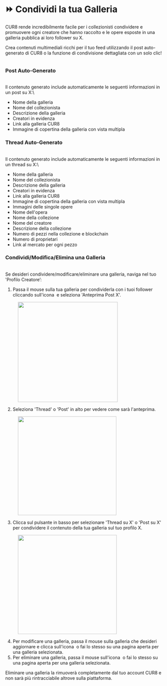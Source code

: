 # ⏩ Condividi la tua Galleria

CUR8 rende incredibilmente facile per i collezionisti condividere e promuovere ogni creatore che hanno raccolto e le opere esposte in una galleria pubblica ai loro follower su X.&#x20;

Crea contenuti multimediali ricchi per il tuo feed utilizzando il post auto-generato di CUR8 o la funzione di condivisione dettagliata con un solo clic!\
&#x20;

<figure><img src="../../../.gitbook/assets/Untitled design.gif" alt=""><figcaption></figcaption></figure>

### Post Auto-Generato

\
Il contenuto generato include automaticamente le seguenti informazioni in un post su X:\


* Nome della galleria
* Nome del collezionista
* Descrizione della galleria
* Creatori in evidenza
* Link alla galleria CUR8
* Immagine di copertina della galleria con vista multipla

### Thread Auto-Generato

\
Il contenuto generato include automaticamente le seguenti informazioni in un thread su X:\


* Nome della galleria
* Nome del collezionista
* Descrizione della galleria
* Creatori in evidenza
* Link alla galleria CUR8
* Immagine di copertina della galleria con vista multipla
* Immagini delle singole opere
* Nome dell'opera
* Nome della collezione
* Nome del creatore
* Descrizione della collezione
* Numero di pezzi nella collezione e blockchain
* Numero di proprietari
* Link al mercato per ogni pezzo

### Condividi/Modifica/Elimina una Galleria

\
Se desideri condividere/modificare/eliminare una galleria, naviga nel tuo 'Profilo Creatore’:

1. Passa il mouse sulla tua galleria per condividerla con i tuoi follower cliccando sull'icona <img src="../../../.gitbook/assets/Screenshot 2024-07-10 at 15.26.24.png" alt="" data-size="line"> e seleziona 'Anteprima Post X'.&#x20;

<figure><img src="../../../.gitbook/assets/Screenshot 2025-04-02 at 10.21.41.png" alt="" width="315"><figcaption></figcaption></figure>

2. Seleziona 'Thread' o 'Post' in alto per vedere come sarà l'anteprima.

<figure><img src="../../../.gitbook/assets/Screenshot 2025-04-02 at 10.30.56.png" alt="" width="311"><figcaption></figcaption></figure>

3. Clicca sul pulsante in basso per selezionare 'Thread su X' o 'Post su X' per condividere il contenuto della tua galleria sul tuo profilo X.

<figure><img src="../../../.gitbook/assets/Screenshot 2025-04-02 at 10.32.57.png" alt="" width="312"><figcaption></figcaption></figure>

4. Per modificare una galleria, passa il mouse sulla galleria che desideri aggiornare e clicca sull'icona <img src="../../../.gitbook/assets/Screenshot 2024-04-12 at 11.39.40.png" alt="" data-size="line"> o fai lo stesso su una pagina aperta per una galleria selezionata.
5. Per eliminare una galleria, passa il mouse sull'icona <img src="../../../.gitbook/assets/Screenshot 2024-04-12 at 11.40.39.png" alt="" data-size="line"> o fai lo stesso su una pagina aperta per una galleria selezionata.

Eliminare una galleria la rimuoverà completamente dal tuo account CUR8 e non sarà più rintracciabile altrove sulla piattaforma.